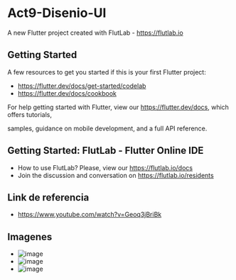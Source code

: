 # Act9-Disenio-UI

A new Flutter project created with FlutLab - https://flutlab.io

## Getting Started

A few resources to get you started if this is your first Flutter project:

- https://flutter.dev/docs/get-started/codelab
- https://flutter.dev/docs/cookbook

For help getting started with Flutter, view our
https://flutter.dev/docs, which offers tutorials,

samples, guidance on mobile development, and a full API reference.

## Getting Started: FlutLab - Flutter Online IDE

- How to use FlutLab? Please, view our https://flutlab.io/docs
- Join the discussion and conversation on https://flutlab.io/residents

## Link de referencia 
- https://www.youtube.com/watch?v=Geoq3jBriBk

## Imagenes

- ![image](https://github.com/BurciagaAA128/Act9-Diesnio-UI/assets/146780951/55364be1-fb40-4da4-99c3-87c6265b8ecc)
- ![image](https://github.com/BurciagaAA128/Act9-Diesnio-UI/assets/146780951/f78bd591-0381-407a-90a8-61c117e1e6b7)
- ![image](https://github.com/BurciagaAA128/Act9-Diesnio-UI/assets/146780951/081ec286-952a-4076-b298-9073dab6c3e2)


